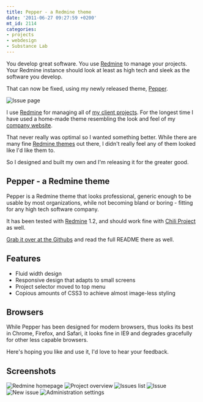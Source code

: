 ```yaml
---
title: Pepper - a Redmine theme
date: '2011-06-27 09:27:59 +0200'
mt_id: 2114
categories:
- projects
- webdesign
- Substance Lab
---
```

You develop great software. You use [Redmine](http://www.redmine.org) to manage your projects. Your Redmine instance should look at least as high tech and sleek as the software you develop.

That can now be fixed, using my newly released theme, [Pepper](https://github.com/koppen/redmine-pepper-theme).

![Issue page](/files/journal/pepper/pepper_issue.png)



<!--more-->

I use [Redmine](http://www.redmine.org) for managing all of [my client projects](https://substancelab.com/work). For the longest time I have used a home-made theme resembling the look and feel of my <a href="https://substancelab.com" title="Freelance Ruby on Rails development agency">company website</a>.

That never really was optimal so I wanted something better. While there are many fine [Redmine themes](http://www.redmine.org/projects/redmine/wiki/Theme_List) out there, I didn't really feel any of them looked like I'd like them to.

So I designed and built my own and I'm releasing it for the greater good.


## Pepper - a Redmine theme

Pepper is a Redmine theme that looks professional, generic enough to be usable by most organizations, while not becoming bland or boring - fitting for any high tech software company.

It has been tested with [Redmine](http://redmine.org) 1.2, and should work fine with [Chili Project](http://chiliproject.org) as well.

[Grab it over at the Githubs](https://github.com/koppen/redmine-pepper-theme) and read the full README there as well.


## Features

* Fluid width design
* Responsive design that adapts to small screens
* Project selector moved to top menu
* Copious amounts of CSS3 to achieve almost image-less styling


## Browsers

While Pepper has been designed for modern browsers, thus looks its best in Chrome, Firefox, and Safari, it looks fine in IE9 and degrades gracefully for other less capable browsers.


Here's hoping you like and use it, I'd love to hear your feedback.


## Screenshots

![Redmine homepage](/files/journal/pepper/pepper_homepage.png)
![Project overview](/files/journal/pepper/pepper_project_overview.png)
![Issues list](/files/journal/pepper/pepper_issue_list.png)
![Issue](/files/journal/pepper/pepper_issue.png)
![New issue](/files/journal/pepper/pepper_new_issue.png)
![Administration settings](/files/journal/pepper/pepper_settings.png)




